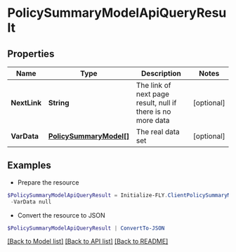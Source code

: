 # PolicySummaryModelApiQueryResult
## Properties

Name | Type | Description | Notes
------------ | ------------- | ------------- | -------------
**NextLink** | **String** | The link of next page result, null if there is no more data | [optional] 
**VarData** | [**PolicySummaryModel[]**](PolicySummaryModel.md) | The real data set | [optional] 

## Examples

- Prepare the resource
```powershell
$PolicySummaryModelApiQueryResult = Initialize-FLY.ClientPolicySummaryModelApiQueryResult  -NextLink null `
 -VarData null
```

- Convert the resource to JSON
```powershell
$PolicySummaryModelApiQueryResult | ConvertTo-JSON
```

[[Back to Model list]](../README.md#documentation-for-models) [[Back to API list]](../README.md#documentation-for-api-endpoints) [[Back to README]](../README.md)

